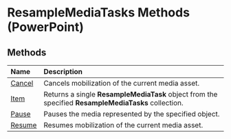 
# ResampleMediaTasks Methods (PowerPoint)

## Methods



|**Name**|**Description**|
|:-----|:-----|
| [Cancel](9ca43cf6-9f2d-9b81-2f91-6d16c4dffd05.md)|Cancels mobilization of the current media asset.|
| [Item](b4854abe-bde9-28b0-206b-52d7f4de5603.md)|Returns a single  **ResampleMediaTask** object from the specified **ResampleMediaTasks** collection.|
| [Pause](2d4c52fb-5b4a-f867-6789-cadda6d4f4a4.md)|Pauses the media represented by the specified object.|
| [Resume](d58b0932-38f9-1589-efdc-7860fab1f5ad.md)|Resumes mobilization of the current media asset.|
